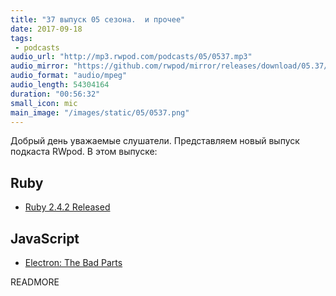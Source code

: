 ```yaml
---
title: "37 выпуск 05 сезона.  и прочее"
date: 2017-09-18
tags:
 - podcasts
audio_url: "http://mp3.rwpod.com/podcasts/05/0537.mp3"
audio_mirror: "https://github.com/rwpod/mirror/releases/download/05.37/0537.mp3"
audio_format: "audio/mpeg"
audio_length: 54304164
duration: "00:56:32"
small_icon: mic
main_image: "/images/static/05/0537.png"
---
```


Добрый день уважаемые слушатели. Представляем новый выпуск подкаста RWpod. В этом выпуске:

## Ruby

 - [Ruby 2.4.2 Released](https://www.ruby-lang.org/en/news/2017/09/14/ruby-2-4-2-released/)

## JavaScript

 - [Electron: The Bad Parts](https://hackernoon.com/electron-the-bad-parts-2b710c491547)

READMORE
